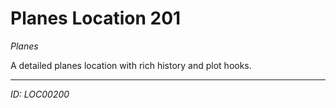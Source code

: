 # Planes Location 201

*Planes*

A detailed planes location with rich history and plot hooks.

---
*ID: LOC00200*